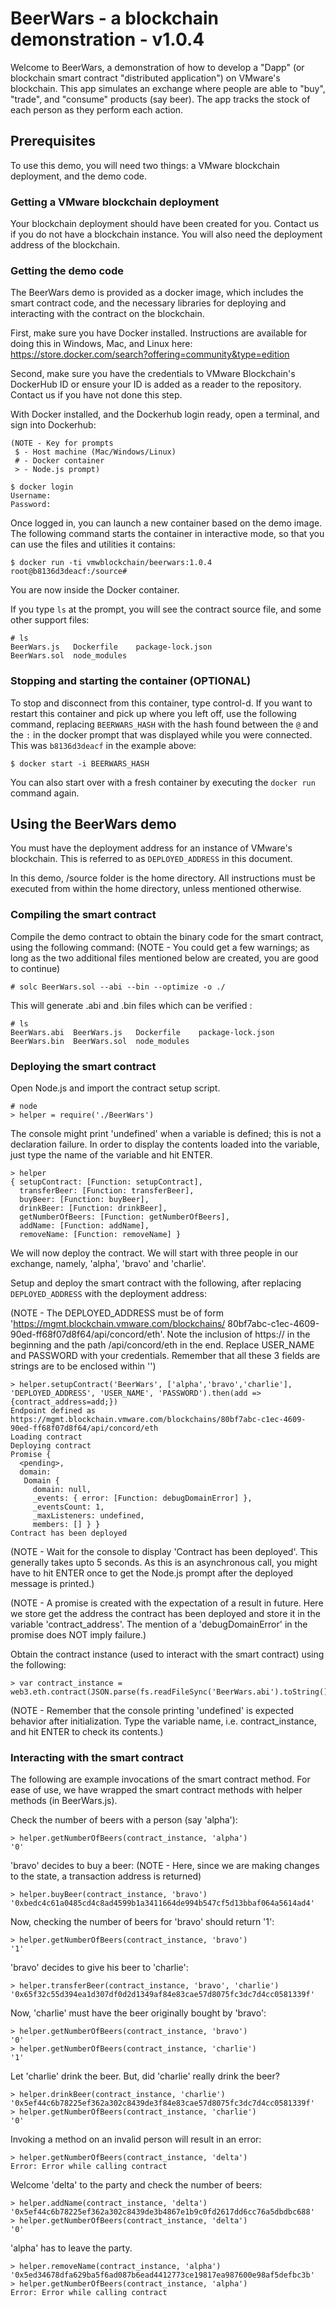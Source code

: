 # BeerWars - a blockchain demonstration - v1.0.4

Welcome to BeerWars, a demonstration of how to develop a "Dapp" (or
blockchain smart contract "distributed application") on VMware's
blockchain. This app simulates an exchange where people are able to
"buy", "trade", and "consume" products (say beer). The app tracks the stock 
of each person as they perform each action.

## Prerequisites

To use this demo, you will need two things: a VMware blockchain
deployment, and the demo code.

### Getting a VMware blockchain deployment

Your blockchain deployment should have been created for you. Contact us
if you do not have a blockchain instance. You will also
need the deployment address of the blockchain.

### Getting the demo code

The BeerWars demo is provided as a docker image, which includes the
smart contract code, and the necessary libraries for deploying and
interacting with the contract on the blockchain.

First, make sure you have Docker installed. Instructions are available
for doing this in Windows, Mac, and Linux here:
https://store.docker.com/search?offering=community&type=edition

Second, make sure you have the credentials to VMware Blockchain's DockerHub
ID or ensure your ID is added as a reader to the repository. Contact us if
you have not done this step.

With Docker installed, and the Dockerhub login ready, open a
terminal, and sign into Dockerhub:

```
(NOTE - Key for prompts
 $ - Host machine (Mac/Windows/Linux)
 # - Docker container
 > - Node.js prompt)
```

```
$ docker login
Username:
Password:
```

Once logged in, you can launch a new container based on the demo
image. The following command starts the container in interactive mode,
so that you can use the files and utilities it contains:

```
$ docker run -ti vmwblockchain/beerwars:1.0.4
root@b8136d3deacf:/source#
```

You are now inside the Docker container.

If you type `ls` at the prompt, you will see the contract source file,
and some other support files:

```
# ls
BeerWars.js   Dockerfile    package-lock.json   
BeerWars.sol  node_modules
```

### Stopping and starting the container (OPTIONAL)

To stop and disconnect from this container, type control-d. If you
want to restart this container and pick up where you left off, use the
following command, replacing `BEERWARS_HASH` with the hash found
between the `@` and the `:` in the docker prompt that was displayed while you
were connected. This was `b8136d3deacf` in the example above:

```
$ docker start -i BEERWARS_HASH
```

You can also start over with a fresh container by executing the
`docker run` command again.

## Using the BeerWars demo

You must have the deployment address for an instance of VMware's blockchain.
This is referred to as `DEPLOYED_ADDRESS` in this document.

In this demo, /source folder is the home directory. All instructions 
must be executed from within the home directory, unless mentioned otherwise. 

### Compiling the smart contract

Compile the demo contract to obtain the binary code for the smart contract, 
using the following command: 
(NOTE - You could get a few warnings; as long as the two additional files 
mentioned below are created, you are good to continue)

```
# solc BeerWars.sol --abi --bin --optimize -o ./
```

This will generate .abi and .bin files which can be verified :
```
# ls
BeerWars.abi  BeerWars.js   Dockerfile    package-lock.json
BeerWars.bin  BeerWars.sol  node_modules
```

### Deploying the smart contract

Open Node.js and import the contract setup script. 
```
# node
> helper = require('./BeerWars')
```

The console might print 'undefined' when a variable is defined; this
is not a declaration failure. In order to display the contents loaded
into the variable, just type the name of the variable and hit ENTER.
```
> helper
{ setupContract: [Function: setupContract],
  transferBeer: [Function: transferBeer],
  buyBeer: [Function: buyBeer],
  drinkBeer: [Function: drinkBeer],
  getNumberOfBeers: [Function: getNumberOfBeers],
  addName: [Function: addName],
  removeName: [Function: removeName] }
```

We will now deploy the contract. We will start with three people in 
our exchange, namely, 'alpha', 'bravo' and 'charlie'. 

Setup and deploy the smart contract with the following, 
after replacing `DEPLOYED_ADDRESS` with the deployment address:

(NOTE - The DEPLOYED_ADDRESS must be of form 
'https://mgmt.blockchain.vmware.com/blockchains/
80bf7abc-c1ec-4609-90ed-ff68f07d8f64/api/concord/eth'.
Note the inclusion of https:// in the beginning and the path /api/concord/eth 
in the end. Replace USER_NAME and PASSWORD with your credentials.
Remember that all these 3 fields are strings are to be enclosed within '')

```
> helper.setupContract('BeerWars', ['alpha','bravo','charlie'], 'DEPLOYED_ADDRESS', 'USER_NAME', 'PASSWORD').then(add => {contract_address=add;})
Endpoint defined as https://mgmt.blockchain.vmware.com/blockchains/80bf7abc-c1ec-4609-90ed-ff68f07d8f64/api/concord/eth
Loading contract
Deploying contract
Promise {
  <pending>,
  domain:
   Domain {
     domain: null,
     _events: { error: [Function: debugDomainError] },
     _eventsCount: 1,
     _maxListeners: undefined,
     members: [] } }
Contract has been deployed
```
(NOTE - Wait for the console to display 'Contract has been deployed'.
This generally takes upto 5 seconds. As this is an asynchronous call,
you might have to hit ENTER once to get the Node.js prompt after the deployed
message is printed.)

(NOTE - A promise is created with the expectation of a result in future.
Here we store get the address the contract has been deployed and store it in
the variable 'contract_address'. The mention of a 'debugDomainError' in the
promise does NOT imply failure.)


Obtain the contract instance (used to interact with the smart contract) 
using the following:
```
> var contract_instance = web3.eth.contract(JSON.parse(fs.readFileSync('BeerWars.abi').toString())).at(contract_address)
```
(NOTE - Remember that the console printing 'undefined' is expected behavior 
after initialization. Type the variable name, i.e. contract_instance, 
and hit ENTER to check its contents.)

### Interacting with the smart contract

The following are example invocations of the smart contract method.
For ease of use, we have wrapped the smart contract methods with
helper methods (in BeerWars.js).


Check the number of beers with a person (say 'alpha'):
```
> helper.getNumberOfBeers(contract_instance, 'alpha')
'0'
```

'bravo' decides to buy a beer:
(NOTE - Here, since we are making changes to the state, 
a transaction address is returned)
```
> helper.buyBeer(contract_instance, 'bravo')
'0xbedc4c61a0485cd4c8ad4599b1a3411664de994b547cf5d13bbaf064a5614ad4'
```

Now, checking the number of beers for 'bravo' should return '1':
```
> helper.getNumberOfBeers(contract_instance, 'bravo')
'1'
```

'bravo' decides to give his beer to 'charlie':
```
> helper.transferBeer(contract_instance, 'bravo', 'charlie')
'0x65f32c55d394ea1d307df0d2d1349af84e83cae57d8075fc3dc7d4cc0581339f'
```

Now, 'charlie' must have the beer originally bought by 'bravo':
```
> helper.getNumberOfBeers(contract_instance, 'bravo')
'0'
> helper.getNumberOfBeers(contract_instance, 'charlie')
'1'
```

Let 'charlie' drink the beer. But, did 'charlie' really drink the beer?
```
> helper.drinkBeer(contract_instance, 'charlie')
'0x5ef44c6b78225ef362a302c8439de3f84e83cae57d8075fc3dc7d4cc0581339f'
> helper.getNumberOfBeers(contract_instance, 'charlie')
'0'
```


Invoking a method on an invalid person will result in an error:
```
> helper.getNumberOfBeers(contract_instance, 'delta')
Error: Error while calling contract
```

Welcome 'delta' to the party and check the number of beers:
```
> helper.addName(contract_instance, 'delta')
'0x5ef44c6b78225ef362a302c8439de3b4867e1b9c0fd2617dd6cc76a5dbdbc688'
> helper.getNumberOfBeers(contract_instance, 'delta')
'0'
```

'alpha' has to leave the party. 
```
> helper.removeName(contract_instance, 'alpha')
'0x5ed34678dfa629ba5f6ad087b6ead4412773ce19817ea987600e98af5defbc3b'
> helper.getNumberOfBeers(contract_instance, 'alpha')
Error: Error while calling contract
```
